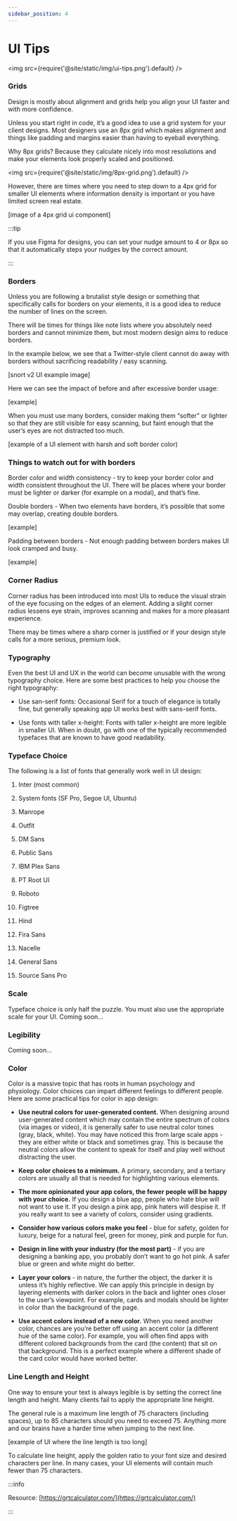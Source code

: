 ```yaml
---
sidebar_position: 4
---
```


# UI Tips

<img src={require('@site/static/img/ui-tips.png').default} />

### Grids

Design is mostly about alignment and grids help you align your UI faster and with more confidence.

  

Unless you start right in code, it’s a good idea to use a grid system for your client designs. Most designers use an 8px grid which makes alignment and things like padding and margins easier than having to eyeball everything.

  

Why 8px grids? Because they calculate nicely into most resolutions and make your elements look properly scaled and positioned.

  

<img src={require('@site/static/img/8px-grid.png').default} />

  

However, there are times where you need to step down to a 4px grid for smaller UI elements where information density is important or you have limited screen real estate.

  

[image of a 4px grid ui component]

  

:::tip  

If you use Figma for designs, you can set your nudge amount to 4 or 8px so that it automatically steps your nudges by the correct amount.

:::

  

### Borders

Unless you are following a brutalist style design or something that specifically calls for borders on your elements, it is a good idea to reduce the number of lines on the screen.

  

There will be times for things like note lists where you absolutely need borders and cannot minimize them, but most modern design aims to reduce borders.

  

In the example below, we see that a Twitter-style client cannot do away with borders without sacrificing readability / easy scanning.

  

[snort v2 UI example image]

  

Here we can see the impact of before and after excessive border usage:

[example]

  

When you must use many borders, consider making them “softer” or lighter so that they are still visible for easy scanning, but faint enough that the user’s eyes are not distracted too much.

  

[example of a UI element with harsh and soft border color)

  

### Things to watch out for with borders

  

Border color and width consistency - try to keep your border color and width consistent throughout the UI. There will be places where your border must be lighter or darker (for example on a modal), and that’s fine.

  

Double borders - When two elements have borders, it’s possible that some may overlap, creating double borders.

[example]

  

Padding between borders - Not enough padding between borders makes UI look cramped and busy.

[example]

### Corner Radius

Corner radius has been introduced into most UIs to reduce the visual strain of the eye focusing on the edges of an element. Adding a slight corner radius lessens eye strain, improves scanning and makes for a more pleasant experience.

  

There may be times where a sharp corner is justified or if your design style calls for a more serious, premium look.

  

### Typography

Even the best UI and UX in the world can become unusable with the wrong typography choice. Here are some best practices to help you choose the right typography:


-   Use san-serif fonts: Occasional Serif for a touch of elegance is totally fine, but generally speaking app UI works best with sans-serif fonts.
    
-   Use fonts with taller x-height: Fonts with taller x-height are more legible in smaller UI. When in doubt, go with one of the typically recommended typefaces that are known to have good readability.
    

### Typeface Choice

  

The following is a list of fonts that generally work well in UI design:

  

1.  Inter (most common)
    
2.  System fonts (SF Pro, Segoe UI, Ubuntu)
    
3.  Manrope
    
4.  Outfit
    
5.  DM Sans
    
6.  Public Sans
    
7.  IBM Plex Sans
    
8.  PT Root UI
    
9.  Roboto
    
10.  Figtree
    
11.  Hind
    
12.  Fira Sans
    
13.  Nacelle
    
14.  General Sans
    
15.  Source Sans Pro
    

  

### Scale

  

Typeface choice is only half the puzzle. You must also use the appropriate scale for your UI. Coming soon...

  
  

### Legibility

  Coming soon...

### Color

Color is a massive topic that has roots in human psychology and physiology. Color choices can impart different feelings to different people. Here are some practical tips for color in app design:

  

-   **Use neutral colors for user-generated content.** When designing around user-generated content which may contain the entire spectrum of colors (via images or video), it is generally safer to use neutral color tones (gray, black, white). You may have noticed this from large scale apps - they are either white or black and sometimes gray. This is because the neutral colors allow the content to speak for itself and play well without distracting the user.
    
-   **Keep color choices to a minimum.** A primary, secondary, and a tertiary colors are usually all that is needed for highlighting various elements.
    
-   **The more opinionated your app colors, the fewer people will be happy with your choice.** If you design a blue app, people who hate blue will not want to use it. If you design a pink app, pink haters will despise it. If you really want to see a variety of colors, consider using gradients.
    
-   **Consider how various colors make you feel** - blue for safety, golden for luxury, beige for a natural feel, green for money, pink and purple for fun.
    
-   **Design in line with your industry (for the most part)** - if you are designing a banking app, you probably don’t want to go hot pink. A safer blue or green and white might do better.
    
-   **Layer your colors** - in nature, the further the object, the darker it is unless it’s highly reflective. We can apply this principle in design by layering elements with darker colors in the back and lighter ones closer to the user’s viewpoint. For example, cards and modals should be lighter in color than the background of the page.
    
-   **Use accent colors instead of a new color.** When you need another color, chances are you’re better off using an accent color (a different hue of the same color). For example, you will often find apps with different colored backgrounds from the card (the content) that sit on that background. This is a perfect example where a different shade of the card color would have worked better.
    
    
  

### Line Length and Height

  

One way to ensure your text is always legible is by setting the correct line length and height. Many clients fail to apply the appropriate line height.

  

The general rule is a maximum line length of 75 characters (including spaces), up to 85 characters should you need to exceed 75. Anything more and our brains have a harder time when jumping to the next line.

  

[example of UI where the line length is too long]

  

To calculate line height, apply the golden ratio to your font size and desired characters per line. In many cases, your UI elements will contain much fewer than 75 characters.

  
:::info

Resource: [https://grtcalculator.com/](https://grtcalculator.com/)

:::